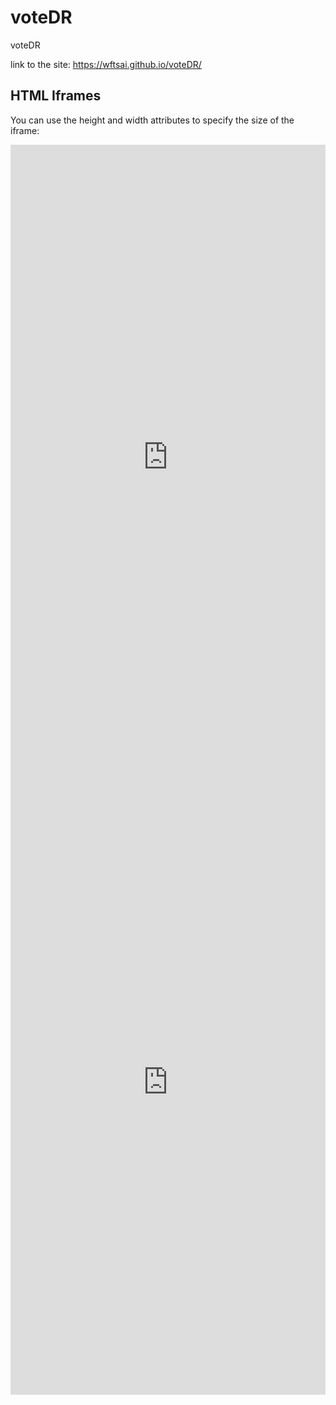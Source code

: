 # voteDR
voteDR

link to the site:  https://wftsai.github.io/voteDR/

<html>
<body>

<h2>HTML Iframes</h2>
<p>You can use the height and width attributes to specify the size of the iframe:</p>

<iframe id="GASiframe_TestGithub" src="https://script.google.com/macros/s/AKfycbwg7o_8tmFCiXpgu2BoPv-iSS5bjeewwntQOZqbCilaA5RMScU/exec" frameborder="0" width="100%" height="1000px"></iframe>



<iframe id="GASiframe" src="https://script.google.com/macros/s/AKfycbzVutn1LDZrAOg6U0ZYMRpP0CpIYnui-aHKJWjm778Airc_nJU/exec" frameborder="0" width="100%" height="1000px"></iframe>


</body>
</html>

